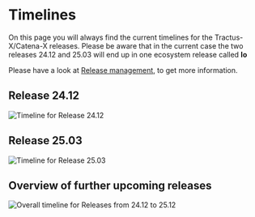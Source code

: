 # Timelines

On this page you will always find the current timelines for the Tractus-X/Catena-X releases. Please be aware that in the current case the two releases 24.12 and 25.03
will end up in one ecosystem release called **Io**

Please have a look at [Release management](/release-management), to get more information.

## Release 24.12

![Timeline for Release 24.12 ](@site/static/img/cx-timeline-24.12.svg)

## Release 25.03

![Timeline for Release 25.03 ](@site/static/img/cx-timeline-25.03.svg)

## Overview of further upcoming releases

![Overall timeline for Releases from 24.12 to 25.12 ](@site/static/img/cx-timeline-overview.svg)
